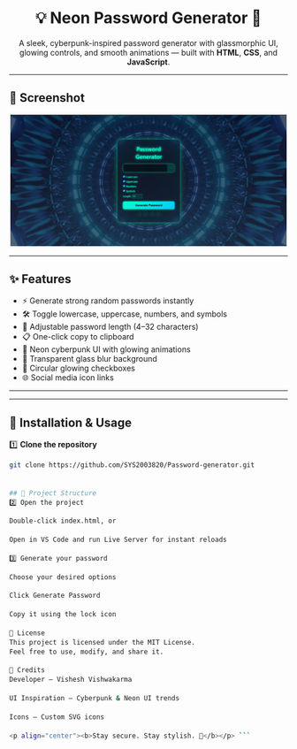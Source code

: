 <h1 align="center">💡 Neon Password Generator 🔐</h1>

<p align="center">
A sleek, cyberpunk-inspired password generator with glassmorphic UI, glowing controls, and smooth animations — built with <b>HTML</b>, <b>CSS</b>, and <b>JavaScript</b>.
</p>

---

## 📸 Screenshot

<p align="center">
  <img src="https://raw.githubusercontent.com/SYS2003820/Password-generator/57f599fe712e3d79a14d7abbc92145d0e2dae4ac/password-generator-master/Password%20.png" alt="Password Generator Screenshot" width="500">
</p>

---

## ✨ Features

- ⚡ Generate strong random passwords instantly  
- 🛠 Toggle lowercase, uppercase, numbers, and symbols  
- 📏 Adjustable password length (4–32 characters)  
- 📋 One-click copy to clipboard  
- 🌌 Neon cyberpunk UI with glowing animations  
- 🔮 Transparent glass blur background  
- 🔘 Circular glowing checkboxes  
- 🌐 Social media icon links  

---

---

## 🚀 Installation & Usage

1️⃣ **Clone the repository**
```bash
git clone https://github.com/SYS2003820/Password-generator.git


## 📂 Project Structure
2️⃣ Open the project

Double-click index.html, or

Open in VS Code and run Live Server for instant reloads

3️⃣ Generate your password

Choose your desired options

Click Generate Password

Copy it using the lock icon

📜 License
This project is licensed under the MIT License.
Feel free to use, modify, and share it.

🙌 Credits
Developer – Vishesh Vishwakarma

UI Inspiration – Cyberpunk & Neon UI trends

Icons – Custom SVG icons

<p align="center"><b>Stay secure. Stay stylish. 🚀</b></p> ```
